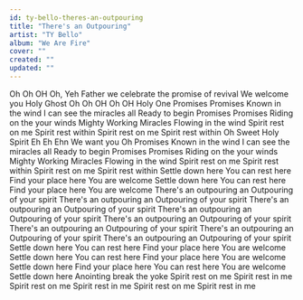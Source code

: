 ```yaml
---
id: ty-bello-theres-an-outpouring
title: "There's an Outpouring"
artist: "TY Bello"
album: "We Are Fire"
cover: ""
created: ""
updated: ""
---
```


Oh Oh OH Oh,
Yeh
Father we celebrate the promise of revival
We welcome you Holy Ghost
Oh Oh OH Oh OH Holy One
Promises Promises
Known in the wind
I can see the miracles all
Ready to begin
Promises Promises
Riding on the your winds
Mighty Working Miracles
Flowing in the wind
Spirit rest on me
Spirit rest within
Spirit rest on me
Spirit rest within
Oh Sweet Holy Spirit
Eh Eh Ehn
We want you
Oh Promises
Known in the wind
I can see the miracles all
Ready to begin
Promises Promises
Riding on the your winds
Mighty Working Miracles
Flowing in the wind
Spirit rest on me
Spirit rest within
Spirit rest on me
Spirit rest within
Settle down here
You can rest here
Find your place here
You are welcome
Settle down here
You can rest here
Find your place here
You are welcome
There's an outpouring
an Outpouring of your spirit
There's an outpouring
an Outpouring of your spirit
There's an outpouring
an Outpouring of your spirit
There's an outpouring
an Outpouring of your spirit
There's an outpouring
an Outpouring of your spirit
There's an outpouring
an Outpouring of your spirit
There's an outpouring
an Outpouring of your spirit
There's an outpouring
an Outpouring of your spirit
Settle down here
You can rest here
Find your place here
You are welcome
Settle down here
You can rest here
Find your place here
You are welcome
Settle down here
Find your place here
You can rest here
You are welcome
Settle down here
Anointing break the yoke
Spirit rest on me
Spirit rest in me
Spirit rest on me
Spirit rest in me
Spirit rest on me
Spirit rest in me